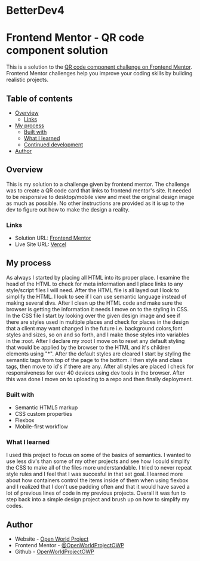 # BetterDev4

# Frontend Mentor - QR code component solution

This is a solution to the [QR code component challenge on Frontend Mentor](https://www.frontendmentor.io/challenges/qr-code-component-iux_sIO_H). Frontend Mentor challenges help you improve your coding skills by building realistic projects.

## Table of contents

- [Overview](#overview)
  - [Links](#links)
- [My process](#my-process)
  - [Built with](#built-with)
  - [What I learned](#what-i-learned)
  - [Continued development](#continued-development)
- [Author](#author)

## Overview

This is my solution to a challenge given by frontend mentor. The challenge was to create a QR code card that links to frontend mentor's site. It needed to be responsive to desktop/mobile view and meet the original design image as much as possible. No other instructions are provided as it is up to the dev to figure out how to make the design a reality.

### Links

- Solution URL: [Frontend Mentor](https://www.frontendmentor.io/solutions/qr-code-component-EgM_j73pT2)
- Live Site URL: [Vercel](https://better-dev4.vercel.app/)

## My process

As always I started by placing all HTML into its proper place. I examine the head of the HTML to check for meta information and I place links to any style/script files I will need. After the HTML file is all layed out I look to simplify the HTML. I look to see if I can use semantic language instead of making several divs. After I clean up the HTML code and make sure the browser is getting the information it needs I move on to the styling in CSS. In the CSS file I start by looking over the given design image and see if there are styles used in multiple places and check for places in the design that a client may want changed in the future i.e. background colors,font styles and sizes, so on and so forth, and I make those styles into variables in the :root. After I declare my :root I move on to reset any default styling that would be applied by the browser to the HTML and it's children elements using "\*". After the default styles are cleared I start by styling the semantic tags from top of the page to the bottom. I then style and class tags, then move to id's if there are any. After all styles are placed I check for responsiveness for over 40 devices using dev tools in the browser. After this was done I move on to uploading to a repo and then finally deployment.

### Built with

- Semantic HTML5 markup
- CSS custom properties
- Flexbox
- Mobile-first workflow

### What I learned

I used this project to focus on some of the basics of semantics. I wanted to use less div's than some of my other projects and see how I could simplify the CSS to make all of the files more understandable. I tried to never repeat style rules and I feel that I was succesful in that set goal. I learned more about how containers control the items inside of them when using flexbox and I realized that I don't use padding often and that it would have saved a lot of previous lines of code in my previous projects. Overall it was fun to step back into a simple design project and brush up on how to simplify my codes.

## Author

- Website - [Open World Project](https://openworldproject.dev/)
- Frontend Mentor - [@OpenWorldProjectOWP](https://www.frontendmentor.io/profile/OpenWorldProjectOWP)
- Github - [OpenWorldProjectOWP](https://github.com/OpenWorldProjectOWP)
